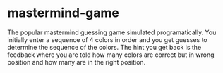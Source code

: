 # mastermind-game
The popular mastermind guessing game simulated programatically. You initially enter a sequence of 4 colors in order and you get guesses to determine the sequence of the colors. The hint you get back is the feedback where you are told how many colors are correct but in wrong position and how many are in the right position.
